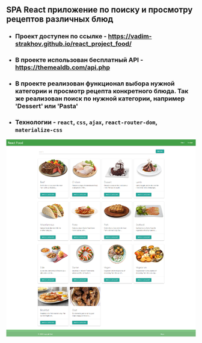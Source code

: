 ## SPA React приложение по поиску и просмотру рецептов различных блюд

 - ### Проект доступен по ссылке - https://vadim-strakhov.github.io/react_project_food/
 - ### В проекте использован бесплатный API - https://themealdb.com/api.php
 - ### В проекте реализован функционал выбора нужной категории и просмотр рецепта конкретного блюда. Так же реализован поиск по нужной категории, например 'Dessert' или 'Pasta'
 - ### Технологии - `react`, `css`, `ajax`, `react-router-dom`, `materialize-css` 

![](react_food.png)

